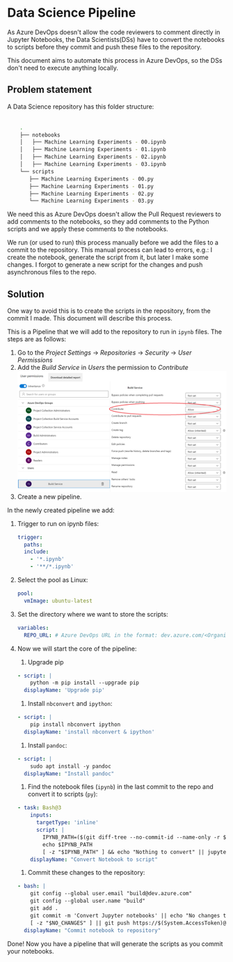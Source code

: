# Data Science Pipeline

As Azure DevOps doesn't allow the code reviewers to comment directly in Jupyter Notebooks, the Data Scientists(DSs) have
to convert the notebooks to scripts before they commit and push these files to the repository.

This document aims to automate this process in Azure DevOps, so the DSs don't need to execute anything locally.

## Problem statement

A Data Science repository has this folder structure:

```bash

    .
    ├── notebooks
    │   ├── Machine Learning Experiments - 00.ipynb
    │   ├── Machine Learning Experiments - 01.ipynb
    │   ├── Machine Learning Experiments - 02.ipynb
    │   ├── Machine Learning Experiments - 03.ipynb
    └── scripts
       ├── Machine Learning Experiments - 00.py
       ├── Machine Learning Experiments - 01.py
       ├── Machine Learning Experiments - 02.py
       └── Machine Learning Experiments - 03.py

```

We need this as Azure DevOps doesn't allow the Pull Request reviewers to add comments to the notebooks, so they add comments
to the Python scripts and we apply these comments to the notebooks.

We run (or used to run) this process manually before we add the files to a commit to the repository. This manual process
can lead to errors, e.g.: I create the notebook, generate the script from it, but later I make some changes. I forgot to
generate a new script for the changes and push asynchronous files to the repo.

## Solution

One way to avoid this is to create the scripts in the repository, from the commit I made. This document will describe this
process.

This is a Pipeline that we will add to the repository to run in `ipynb` files. The steps are as follows:

1. Go to the *Project Settings* -> *Repositories* -> *Security* -> *User Permissions*
1. Add the *Build Service* in *Users* the permission to *Contribute*
    ![Contribute](assets/repository-properties.png)
1. Create a new pipeline.

In the newly created pipeline we add:

1. Trigger to run on ipynb files:

    ```yml
    trigger:
      paths:
      include:
        - '*.ipynb'
        - '**/*.ipynb'
    ```

1. Select the pool as Linux:

    ```yml
    pool:
      vmImage: ubuntu-latest
    ```

1. Set the directory where we want to store the scripts:

    ```yml
    variables:
      REPO_URL: # Azure DevOps URL in the format: dev.azure.com/<Organization>/<Project>/_git/<RepoName>
    ```

1. Now we will start the core of the pipeline:
    1. Upgrade pip

    ```yml
    - script: |
        python -m pip install --upgrade pip
      displayName: 'Upgrade pip'

    ```

    1. Install `nbconvert` and `ipython`:

    ```yml
    - script: |
        pip install nbconvert ipython
      displayName: 'install nbconvert & ipython'
    ```

    1. Install `pandoc`:

    ```yml
    - script: |
        sudo apt install -y pandoc
      displayName: "Install pandoc"
    ```

    1. Find the notebook files (`ipynb`) in the last commit to the repo and convert it to scripts (`py`):

    ```yml
    - task: Bash@3
        inputs:
          targetType: 'inline'
          script: |
            IPYNB_PATH=($(git diff-tree --no-commit-id --name-only -r $(Build.SourceVersion) | grep '[.]ipynb$'))
            echo $IPYNB_PATH
            [ -z "$IPYNB_PATH" ] && echo "Nothing to convert" || jupyter nbconvert --to script $IPYNB_PATH
        displayName: "Convert Notebook to script"
    ```

    1. Commit these changes to the repository:

    ```yml
    - bash: | 
        git config --global user.email "build@dev.azure.com"
        git config --global user.name "build"
        git add .
        git commit -m 'Convert Jupyter notebooks' || echo "No changes to commit" && NO_CHANGES=1
        [ -z "$NO_CHANGES" ] || git push https://$(System.AccessToken)@$(REPO_URL) HEAD:$(Build.SourceBranchName)
      displayName: "Commit notebook to repository"
    ```

Done! Now you have a pipeline that will generate the scripts as you commit your notebooks.

